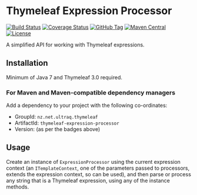 
Thymeleaf Expression Processor
==============================

[![Build Status](https://travis-ci.org/ultraq/thymeleaf-expression-processor.svg?branch=master)](https://travis-ci.org/ultraq/thymeleaf-expression-processor)
[![Coverage Status](https://coveralls.io/repos/github/ultraq/thymeleaf-expression-processor/badge.svg?branch=master)](https://coveralls.io/github/ultraq/thymeleaf-expression-processor?branch=master)
[![GitHub Tag](https://img.shields.io/github/tag/ultraq/thymeleaf-expression-processor.svg?maxAge=3600)](https://github.com/ultraq/thymeleaf-expression-processor/tags)
[![Maven Central](https://img.shields.io/maven-central/v/nz.net.ultraq.thymeleaf/thymeleaf-expression-processor.svg?maxAge=3600)](http://search.maven.org/#search|ga|1|g%3A%22nz.net.ultraq.thymeleaf%22%20AND%20a%3A%22thymeleaf-expression-processor%22)
[![License](https://img.shields.io/github/license/ultraq/thymeleaf-expression-processor.svg?maxAge=2592000)](https://github.com/ultraq/thymeleaf-expression-processor/blob/master/LICENSE.txt)

A simplified API for working with Thymeleaf expressions.


Installation
------------

Minimum of Java 7 and Thymeleaf 3.0 required.

### For Maven and Maven-compatible dependency managers
Add a dependency to your project with the following co-ordinates:

 - GroupId: `nz.net.ultraq.thymeleaf`
 - ArtifactId: `thymeleaf-expression-processor`
 - Version: (as per the badges above)


Usage
-----

Create an instance of `ExpressionProcessor` using the current expression context
(an `ITemplateContext`, one of the parameters passed to processors, extends the
expression context, so can be used), and then parse or process any string that
is a Thymeleaf expression, using any of the instance methods.
